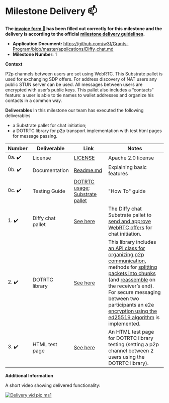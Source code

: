 # Milestone Delivery :mailbox:

**The [invoice form :pencil:](https://docs.google.com/forms/d/e/1FAIpQLSfmNYaoCgrxyhzgoKQ0ynQvnNRoTmgApz9NrMp-hd8mhIiO0A/viewform) has been filled out correctly for this milestone and the delivery is according to the official [milestone delivery guidelines](https://github.com/w3f/Grants-Program/blob/master/docs/Support%20Docs/milestone-deliverables-guidelines.md).**  

* **Application Document:** https://github.com/w3f/Grants-Program/blob/master/applications/Diffy_chat.md 
* **Milestone Number:** 1

**Context** 

P2p channels between users are set using WebRTC. This Substrate pallet is used for exchanging SDP offers. For address discovery of NAT users any public STUN server can be used. All messages between users are encrypted with user’s public keys. This pallet also includes a “contacts” feature: a user is able to tie names to wallet addresses and organize his contacts in a common way.

**Deliverables**
In this milestone our team has executed the following deliverables

- a Substrate pallet for chat initiation;
- a DOTRTC library for p2p transport implementation with test html pages for message passing.

| Number | Deliverable | Link | Notes |
| ------------- | ------------- | ------------- |------------- |
| 0a. :heavy_check_mark: | License | [LICENSE](https://github.com/Belsoft-rs/diffychat-pallet/blob/main/LICENSE) | Apache 2.0 license |
| 0b. :heavy_check_mark: | Documentation | [Readme.md](https://github.com/Belsoft-rs/diffychat-pallet#readme) | Explaining basic features |
| 0c. :heavy_check_mark: | Testing Guide | [DOTRTC usage](https://github.com/Belsoft-rs/diffychat-dotrtc#usage); [Substrate pallet](https://github.com/Belsoft-rs/diffychat-pallet#getting-started) | "How To" guide |
| 1. :heavy_check_mark: | Diffy chat pallet | [See here](https://github.com/Belsoft-rs/diffychat-pallet) | The Diffy chat Substrate pallet to [send and approve WebRTC offers](https://github.com/Belsoft-rs/diffychat-pallet/blob/main/pallets/template/src/lib.rs#L89) for chat initiation. | 
| 2. :heavy_check_mark: | DOTRTC library | [See here](https://github.com/Belsoft-rs/diffychat-dotrtc) | This library includes [an API class for organizing p2p communication](https://github.com/Belsoft-rs/diffychat-dotrtc/blob/main/src/PeerChannel.js#L3), methods for [splitting packets into chunks](https://github.com/Belsoft-rs/diffychat-dotrtc/blob/main/src/PeerChannel.js#L81) (and [reassemble](https://github.com/Belsoft-rs/diffychat-dotrtc/blob/main/src/PeerChannel.js#L132) on the receiver’s end). For secure messaging between two participants an e2e [encryption using the ed25519 algorithm](https://github.com/Belsoft-rs/diffychat-dotrtc/blob/main/src/Blockchain.js#L101) is implemented. | 
| 3. :heavy_check_mark: | HTML test page | [See here](https://belsoft-rs.github.io/diffychat/index.html) | An HTML test page for DOTRTC library testing (setting a p2p channel between 2 users using the DOTRTC library). | 

**Additional Information**

A short video showing delivered functionality:

[![Delivery vid pic ms1](https://user-images.githubusercontent.com/126072104/232100957-aa315c8c-2c3f-440e-b2d3-0c2055c47eaf.jpg)](https://media.belsoft.rs/diffychat/diffy.mp4)
